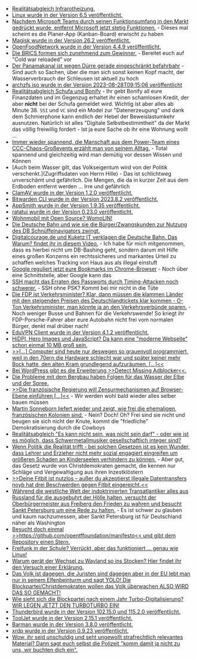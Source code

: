 * [Realitätsabgleich Infrarotheizung.](https://www.youtube.com/watch?v=petEud6D4Ng)
* [Linux wurde in der Version 6.5 veröffentlicht.](https://lwn.net/Articles/942876/)
* [Nachdem Microsoft Teams durch seinen Funktionsumfang in den Markt gedrückt wurde, entfernt Microsoft jetzt stetig Funktionen.](https://www.borncity.com/blog/2023/08/28/teams-microsoft-entfernt-heimlich-funktionen-umbau-auf-version-2-0/) - Dieses mal scheint es die Planer-App (Kanban-Board) erwischt zu haben
* [Magisk wurde in der Version 26.2 veröffentlicht.](https://github.com/topjohnwu/Magisk/releases/tag/v26.2)
* [OpenFoodNetwork wurde in der Version 4.4.9 veröffentlicht.](https://github.com/openfoodfoundation/openfoodnetwork/releases/tag/v4.4.9)
* [Die BRICS formen sich zunehmend zum Gewinner.](http://blog.fefe.de/?ts=9a12a125) - Bereitet euch auf "Cold war reloaded" vor
* [Der Panamakanal ist wegen Dürre gerade eingeschränkt befahrbahr](http://blog.fefe.de/?ts=9a12a0a2) - Sind auch so Sachen, über die man sich sonst keinen Kopf macht, der Wasserverbrauch der Schleusen ist aktuell zu hoch
* [archzfs iso wurde in der Version 2023-08-28T09:15:06 veröffentlicht](https://archzfs.leibelt.de)
* [Realitätsabgleich Schufa und Bonify](https://media.ccc.de/v/camp2023-57571-jens_spahns_credit_score_is_very_good) - Ihr gebt Bonify all eure Finanzdaten und im Gegenzug erhaltet ihr einen schamlosen Kredit, der aber **nicht** bei der Schufa gemeldet wird. Wichtig ist aber alles ab Minute 38. `SSI` und `VC` sind ein Model zur "Datenerzeugung" und dank dem Schmierphone kann endlich der Hebel der Beweislastumkehr ausnutzen. Natürlich ist alles "Digitale Selbstbestimmtheit" da der Markt das völlig freiwillig fordert - Ist ja eure Sache ob ihr eine Wohnung wollt ...
* [Immer wieder spannend, die Manschaft aus dem Power-Team eines CCC-Chaos-Großevents erzählt man von seinem Alltag.](https://media.ccc.de/v/gpn21-45-solarversorgung-auf-open-air-chaos-events-und-macht-das-berhaupt-sinn-) - Total spannend und gleichzeitig wird man demütig vor dessen Wissen und Können
* [Auch beim Wasser gilt, das Volkseigentum wird von der Politik verschenkt.](Zugriffsdaten von Herrn Hille) - Das ist schlichtweg unverschämt und gefährlich. Die Mengen, die da in kurzer Zeit aus dem Erdboden entfernt werden ... Irre und gefährlich
* [ClamAV wurde in der Version 1.2.0 veröffentlicht.](https://github.com/Cisco-Talos/clamav/releases/tag/clamav-1.2.0)
* [Bitwarden CLI wurde in der Version 2023.8.2 veröffentlicht.](https://github.com/bitwarden/clients/releases/tag/cli-v2023.8.2)
* [AppSmith wurde in der Version 1.9.35 veröffentlicht.](https://github.com/appsmithorg/appsmith/releases/tag/v1.9.35)
* [ratatui wurde in der Version 0.23.0 veröffentlicht.](https://github.com/ratatui-org/ratatui/releases/tag/v0.23.0)
* [Wohnmobil mit Open Source? WomoLIN!](https://womolin.de/)
* [Die Deutsche Bahn und wie sie die Bürger/Zwangskunden zur Nutzung des DB Schnüffelnavigators zwingt.](https://media.ccc.de/v/camp2023-57089-db_schnueffelnavigator)
* [Digitalcourage.de und Kuketz IT verklagen die Deutsche Bahn. Das Warum? findet ihr in diesem Video.](https://media.ccc.de/v/camp2023-57089-db_schnueffelnavigator) - Ich habe für mich mitgenommen, dass es hierbei nicht um DB-Bashing geht, sondern darum mit Hilfe eines großen Konzerns ein rechtssicheres und markantes Urteil zu schaffen welches Tracking von Haus aus als illegal einstuft
* [Google reguliert jetzt eure Bookmarks im Chrome-Browser](http://blog.fefe.de/?ts=9a11c776) - Noch über eine Schnittstelle, aber Google kann das
* [SSH macht das Erraten des Passworts durch Timing-Attacken noch schwerer.](http://blog.fefe.de/?ts=9a10d5c8) - SSH ohne PSK? Kommt bei mir nicht in die Tüte
* [Die FDP ist Verkehrsminister? Klar, dann müssen die klammen Länder mit den steigenden Preisen des Deutschlandtickets klar kommen - O-Ton Verkehrsminister, man könnte ja an den Verkehrsverbünde sparen.](http://blog.fefe.de/?ts=9a1313b2) - Noch weniger Busse und Bahnen für die Verkehrswende! So kriegt ihr FDP-Porsche-Fahrer aber eure Autobahn nicht frei vom normalen Bürger, denkt mal drüber nach!
* [EduVPN Client wurde in der Version 4.1.2 veröffentlicht.](https://github.com/eduvpn/python-eduvpn-client/releases/tag/4.1.2)
* [HiDPI, Hero Images und JavaScript? Da kann eine "moderne Webseite" schon einmal 10 MB groß sein.](https://utcc.utoronto.ca/~cks/space/blog/web/ExperiencingWebBloat)
* [>>[...] Computer sind heute nur deswegen so grauenvoll programmiert, weil in den 70ern die Hardware schlecht war und später keiner mehr Bock hatte, den alten Kram grundlegend aufzuräumen. [...]<<](https://tuxproject.de/blog/2023/08/liegengebliebenes-vom-29-august-2023/)
* [Bei WordPress gibt es die Erweiterung >>Detect Missing Adblocker<<.](https://wordpress.org/plugins/detect-missing-adblocker/)
* [Die Probleme mit dem Bergbau haben Folgen für das Wasser der Elbe und der Spree.](https://sachsen.nabu.de/news/2023/33831.html)
* [>>Die französische Regierung will Zensurmechanismen auf Browser-Ebene einführen [...]<<](https://netzpolitik.org/2023/gefaehrlicher-praezedenzfall-neues-gesetz-in-frankreich-will-browser-zur-zensur-verpflichten/) - Wir werden wohl bald wieder alles selber bauen müssen
* [Martin Sonneborn liefert wieder und zeigt, wie frei die ehemaligen, französischen Kolonien sind.](https://www.youtube.com/watch?v=r-neaNBecRE) - Nein? Doch! Oh? Frei sind sie nicht und beugen sie sich nicht der Knute, kommt die "friedliche" Demokratisierung durch die Cowboys
* [Realitätsabgleich "Es kann nicht sein, was nicht sein darf" - oder wie ist es möglich, dass Schwermetallmusiker gesellschaftlich integer sind?](http://blog.fefe.de/?ts=9a116e39)
* [Wenn Politik die Realität trifft - bei solchen Gesetzen ist es kein Wunder, dass Lehrer und Erzieher nicht mehr sozial engagiert eingreifen um größeren Schaden an Kinderseelen verhindern zu können.](http://blog.fefe.de/?ts=9a116c1d) - Aber gut, das Gesetz wurde von Christdemokraten gemacht, die kennen nur Schläge und Vergewaltigung aus ihren Inzestklöstern
* [>>Deine Fitbit ist nutzlos – außer du akzeptierst illegale Datentransfers noyb hat drei Beschwerden gegen Fitbit eingereicht.<<](https://noyb.eu/de/your-fitbit-useless-unless-you-consent-unlawful-data-sharing)
* [Während die westliche Welt der indoktrinierten Transatlantiker alles aus Russland für die ausgebuhrt der Hölle halten, versucht der Oberbürgermeister aus Freiberg den Frieden zu wahren und besucht Sankt Petersburg um eine Rede zu halten.](https://www.mdr.de/nachrichten/sachsen/chemnitz/freiberg/buergermeister-krueger-opernball-russland-petersburg-100.html) - Es ist schwer zu glauben und kaum nachzumessen, aber Sankt Petersburg ist für Deutschland näher als Washington
* [Besucht doch einmal >>https://github.com/opentffoundation/manifesto<< und gibt dem Repository einen Stern.](https://github.com/opentffoundation/manifesto)
* [Freifunk in der Schule? Verrückt, aber das funktioniert ... genau wie Linux!](https://media.ccc.de/v/gpn21-107-ein-freies-schulnetz-)
* [Warum gerät der Wechsel zu Wayland so ins Stocken? Hier findet ihr den Versuch einer Erklärung.](https://utcc.utoronto.ca/~cks/space/blog/unix/WaylandTechnicalMeritsIrrelevant)
* [Das Volk ist dagegen, die Juristen sind dagegen aber in der EU lebt man nur in seinem Elfenbeinturm und sagt YOLO! Die Blockpartei/Christdemokraten wollen das Volk überwachen ALSO WIRD DAS SO GEMACHT!](https://netzpolitik.org/2023/internes-protokoll-eu-staaten-starten-endspurt-zur-chatkontrolle/)
* [Wie sieht sich die Blockpartei nach einem Jahr Turbo-Digitalisierung? WIR LEGEN JETZT DEN TURBOTURBO EIN!](https://netzpolitik.org/2023/ein-jahr-digitalstrategie-reihenweise-fehlzuendungen/)
* [Thunderbird wurde in der Version 102.15.0 und 115.2.0 veröffentlicht.](https://www.borncity.com/blog/2023/08/31/thunderbird-115-2-0-102-15-0/)
* [ToolJet wurde in der Version 2.15.1 veröffentlicht.](https://github.com/ToolJet/ToolJet/releases/tag/v2.15.1)
* [Barman wurde in der Version 3.8.0 veröffentlicht.](https://github.com/EnterpriseDB/barman/releases/tag/release/3.8.0)
* [xrdp wurde in der Version 0.9.23 veröffentlicht.](https://github.com/neutrinolabs/xrdp/releases/tag/v0.9.23)
* [Wow, ihr seid unschuldig und seht ungewollt strafrechtlich relevantes Material? Dann sagt euch selbst die Polizeit "komm damit ja nicht zu uns, wir buchten dich ein".](http://blog.fefe.de/?ts=9a0e0e13)
